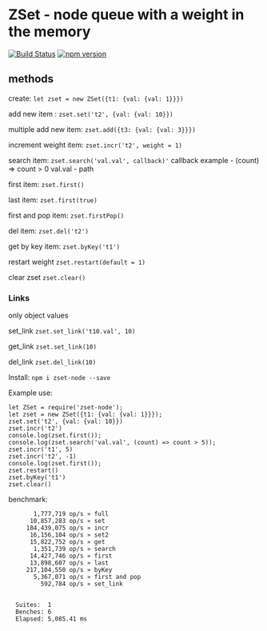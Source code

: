 # ZSet - node queue with a weight in the memory

[![Build Status](https://travis-ci.org/s00d/zset.svg?branch=master)](https://travis-ci.org/s00d/zset)
[![npm version](https://badge.fury.io/js/zset-node.svg)](https://badge.fury.io/js/zset-node)

## methods
create: 
``` let zset = new ZSet({t1: {val: {val: 1}}}) ```

add new item :
``` zset.set('t2', {val: {val: 10}}) ```

multiple add new item:
``` zset.add({t3: {val: {val: 3}}}) ```

increment weight item:
``` zset.incr('t2', weight = 1) ```

search item: 
``` zset.search('val.val', callback)' ```
callback example - (count) => count > 0
val.val - path

first item: 
``` zset.first() ```

last item: 
``` zset.first(true) ```

first and pop item: 
``` zset.firstPop() ```

del item: 
``` zset.del('t2') ```

get by key item: 
``` zset.byKey('t1') ```

restart weight
``` zset.restart(default = 1) ```

clear zset
``` zset.clear() ```

### Links
only object values

set_link
``` zset.set_link('t10.val', 10) ```

get_link
``` zset.set_link(10) ```

del_link
``` zset.del_link(10) ```

Install: 
``` npm i zset-node --save ```

Example use: 
```
let ZSet = require('zset-node');
let zset = new ZSet({t1: {val: {val: 1}}});
zset.set('t2', {val: {val: 10}})
zset.incr('t2')
console.log(zset.first());
console.log(zset.search('val.val', (count) => count > 5));
zset.incr('t1', 5)
zset.incr('t2', -1)
console.log(zset.first());
zset.restart()
zset.byKey('t1')
zset.clear()
```

benchmark:
```
       1,777,719 op/s » full
      10,857,283 op/s » set
     184,439,075 op/s » incr
      16,156,104 op/s » set2
      15,822,752 op/s » get
       1,351,739 op/s » search
      14,427,746 op/s » first
      13,898,607 op/s » last
     217,104,550 op/s » byKey
       5,367,071 op/s » first and pop
         592,784 op/s » set_link


  Suites:  1
  Benches: 6
  Elapsed: 5,085.41 ms
```

